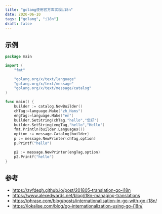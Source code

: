 ```yaml
---
title: "golang使用官方库实现i18n"
date: 2020-06-10
tags: ["golang", "i18n"]
draft: false
---
```

## 示例
```go
package main

import (
	"fmt"

	"golang.org/x/text/language"
	"golang.org/x/text/message"
	"golang.org/x/text/message/catalog"
)

func main() {
	builder := catalog.NewBuilder()
	chTag:=language.Make("zh_Hans")
	engTag:=language.Make("en")
	builder.SetString(chTag,"hello","您好")
	builder.SetString(engTag,"hello","Hello")
	fmt.Println(builder.Languages())
	option := message.Catalog(builder)
	p := message.NewPrinter(chTag,option)
	p.Printf("hello")

	p2 := message.NewPrinter(engTag,option)
	p2.Printf("hello")
}

```

## 参考

+ https://zyfdegh.github.io/post/201805-translation-go-i18n
+ https://www.alexedwards.net/blog/i18n-managing-translations
+ https://phrase.com/blog/posts/internationalisation-in-go-with-go-i18n/
+ https://lokalise.com/blog/go-internationalization-using-go-i18n/